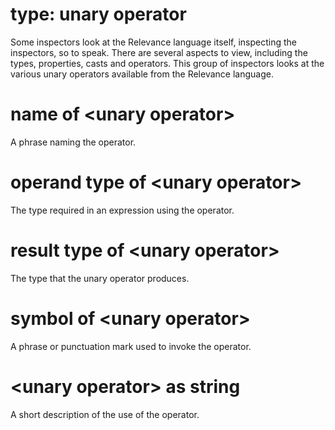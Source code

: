 # type: unary operator

Some inspectors look at the Relevance language itself, inspecting the inspectors, so to speak. There are several aspects to view, including the types, properties, casts and operators. This group of inspectors looks at the various unary operators available from the Relevance language.

# name of &lt;unary operator&gt;

A phrase naming the operator.

# operand type of &lt;unary operator&gt;

The type required in an expression using the operator.

# result type of &lt;unary operator&gt;

The type that the unary operator produces.

# symbol of &lt;unary operator&gt;

A phrase or punctuation mark used to invoke the operator.

# &lt;unary operator&gt; as string

A short description of the use of the operator.
